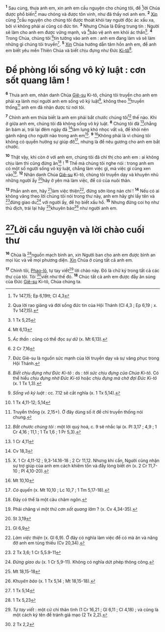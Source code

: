 <sup><b>1</b></sup> Sau cùng, thưa anh em, xin anh em cầu nguyện cho chúng tôi, để [^1@-c10e2703-1ce2-4268-9fa9-2dc2965ee909]lời Chúa được phổ biến[^1-c10e2703-1ce2-4268-9fa9-2dc2965ee909] mau chóng và được tôn vinh, như đã thấy nơi anh em. <sup><b>2</b></sup> [Xin]() cũng [^2@-c10e2703-1ce2-4268-9fa9-2dc2965ee909]cầu nguyện cho chúng tôi được thoát khỏi tay người độc ác xấu xa, bởi vì không phải ai cũng có đức tin. <sup><b>3</b></sup> Nhưng Chúa là Đấng trung tín : Người sẽ làm cho anh em được vững mạnh, và [^3@-c10e2703-1ce2-4268-9fa9-2dc2965ee909]bảo vệ anh em khỏi ác thần[^2-c10e2703-1ce2-4268-9fa9-2dc2965ee909]. <sup><b>4</b></sup> Trong Chúa, chúng tôi [^4@-c10e2703-1ce2-4268-9fa9-2dc2965ee909]tin tưởng vào anh em : anh em đang làm và sẽ làm những gì chúng tôi truyền[^3-c10e2703-1ce2-4268-9fa9-2dc2965ee909]. <sup><b>5</b></sup> [Xin]() Chúa hướng dẫn tâm hồn anh em, để anh em biết yêu mến Thiên Chúa và biết chịu đựng như Đức [Ki-tô]()[^4-c10e2703-1ce2-4268-9fa9-2dc2965ee909].

# Đề phòng lối sống vô kỷ luật : cơn sốt quang lâm !

<sup><b>6</b></sup> Thưa anh em, nhân danh Chúa [Giê-su]() Ki-tô, chúng tôi truyền cho anh em phải xa lánh mọi người anh em sống vô kỷ luật[^5-c10e2703-1ce2-4268-9fa9-2dc2965ee909], không theo [^5@-c10e2703-1ce2-4268-9fa9-2dc2965ee909]truyền thống[^6-c10e2703-1ce2-4268-9fa9-2dc2965ee909] anh em đã nhận được từ nơi tôi.

<sup><b>7</b></sup> Chính anh em thừa biết là anh em phải bắt chước chúng tôi[^7-c10e2703-1ce2-4268-9fa9-2dc2965ee909] thế nào. Khi ở giữa anh em, chúng tôi đã không sống vô kỷ luật. <sup><b>8</b></sup> Chúng tôi đã [^6@-c10e2703-1ce2-4268-9fa9-2dc2965ee909]chẳng ăn bám ai, trái lại đêm ngày đã [^7@-c10e2703-1ce2-4268-9fa9-2dc2965ee909]làm lụng khó nhọc vất vả, để khỏi nên gánh nặng cho người nào trong anh em[^8-c10e2703-1ce2-4268-9fa9-2dc2965ee909]. <sup><b>9</b></sup> [^8@-c10e2703-1ce2-4268-9fa9-2dc2965ee909]Không phải là vì chúng tôi không có quyền hưởng sự giúp đỡ[^9-c10e2703-1ce2-4268-9fa9-2dc2965ee909], nhưng là để nêu gương cho anh em bắt chước.

<sup><b>10</b></sup> Thật vậy, khi còn ở với anh em, chúng tôi đã chỉ thị cho anh em : ai không chịu làm thì cũng đừng ăn[^10-c10e2703-1ce2-4268-9fa9-2dc2965ee909] ! <sup><b>11</b></sup> Thế mà chúng tôi nghe nói : trong anh em có một số người sống vô kỷ luật, chẳng làm việc gì, mà việc gì cũng xen vào[^11-c10e2703-1ce2-4268-9fa9-2dc2965ee909]. <sup><b>12</b></sup> Nhân danh Chúa [Giê-su]() Ki-tô, chúng tôi truyền dạy và khuyên nhủ những người ấy [^9@-c10e2703-1ce2-4268-9fa9-2dc2965ee909]hãy ở yên mà làm việc, để có của nuôi thân.

<sup><b>13</b></sup> Phần anh em, hãy [^10@-c10e2703-1ce2-4268-9fa9-2dc2965ee909]làm việc thiện[^12-c10e2703-1ce2-4268-9fa9-2dc2965ee909], đừng sờn lòng nản chí ! <sup><b>14</b></sup> Nếu có ai không vâng theo lời chúng tôi nói trong thư này, anh em hãy ghi lấy tên và [^11@-c10e2703-1ce2-4268-9fa9-2dc2965ee909]đừng giao du[^13-c10e2703-1ce2-4268-9fa9-2dc2965ee909] với người ấy, để họ biết xấu hổ. <sup><b>15</b></sup> Nhưng đừng coi họ như thù địch, trái lại hãy [^12@-c10e2703-1ce2-4268-9fa9-2dc2965ee909]khuyên bảo[^14-c10e2703-1ce2-4268-9fa9-2dc2965ee909] như người anh em.

# [^13@-c10e2703-1ce2-4268-9fa9-2dc2965ee909]Lời cầu nguyện và lời chào cuối thư

<sup><b>16</b></sup> Chúa là [^14@-c10e2703-1ce2-4268-9fa9-2dc2965ee909]nguồn mạch bình an, xin Người ban cho anh em được bình an mọi lúc và về mọi phương diện. [Xin]() Chúa ở cùng tất cả anh em.

<sup><b>17</b></sup> Chính tôi, [Phao-lô](), tự tay viết[^15-c10e2703-1ce2-4268-9fa9-2dc2965ee909] lời chào này. Đó là chữ ký trong tất cả các thư của tôi. Tôi [^15@-c10e2703-1ce2-4268-9fa9-2dc2965ee909]viết như thế đó. <sup><b>18</b></sup> Chúc tất cả anh em được đầy ân sủng của Đức [Giê-su]() Ki-tô, Chúa chúng ta.

[^1-c10e2703-1ce2-4268-9fa9-2dc2965ee909]: Qua lời rao giảng và đời sống đức tin của Hội Thánh (Cl 4,3 ; Ep 6,19 ; x. Tv 147,15).

[^2-c10e2703-1ce2-4268-9fa9-2dc2965ee909]: _Ác thần_ : cũng có thể đọc _sự dữ_ (x. Mt 6,13).

[^3-c10e2703-1ce2-4268-9fa9-2dc2965ee909]: Đức Giê-su là nguồn sức mạnh của lời truyền dạy và sự vâng phục trong Hội Thánh.

[^4-c10e2703-1ce2-4268-9fa9-2dc2965ee909]: _Biết chịu đựng như Đức Ki-tô_ : ds : _tới sức chịu đựng của Chúa Ki-tô_. Có thể hiểu _chịu đựng nhờ Đức Ki-tô_ hoặc _chịu đựng mà chờ đợi Đức Ki-tô_ (x. 1 Tx 1,3).

[^5-c10e2703-1ce2-4268-9fa9-2dc2965ee909]: _Sống vô kỷ luật_ : cc. 7.12 sẽ cắt nghĩa (x. 1 Tx 5,14).

[^6-c10e2703-1ce2-4268-9fa9-2dc2965ee909]: Truyền thống (x. 2,15+). Ở đây dùng số ít để chỉ truyền thống nói chung.

[^7-c10e2703-1ce2-4268-9fa9-2dc2965ee909]: _Bắt chước chúng tôi_ : một lời quý hoá, c. 9 sẽ nhắc lại (x. Pl 3,17 ; 4,9 ; 1 Cr 4,16 ; 11,1 ; 1 Tx 1,6 ; 1 Pr 5,3).

[^8-c10e2703-1ce2-4268-9fa9-2dc2965ee909]: X. 1 Cr 4,11-12 ; 9,3-14.16-18 ; 2 Cr 11,12. Nhưng khi cần, Người cũng nhận sự trợ giúp của anh em cách khiêm tốn và đầy lòng biết ơn (x. 2 Cr 11,7-10 ; Pl 4,10-20).

[^9-c10e2703-1ce2-4268-9fa9-2dc2965ee909]: _Có quyền_ (x. Mt 10,10 ; Lc 10,7 ; 1 Tm 5,17-18).

[^10-c10e2703-1ce2-4268-9fa9-2dc2965ee909]: Đây có thể là một câu châm ngôn.

[^11-c10e2703-1ce2-4268-9fa9-2dc2965ee909]: Phải chăng vì một thứ _cơn sốt quang lâm_ ? (x. Cv 4,34-35).

[^12-c10e2703-1ce2-4268-9fa9-2dc2965ee909]: _Làm việc thiện_ (x. Gl 6,9). Ở đây có nghĩa làm việc để có mà ăn và nâng đỡ anh em túng thiếu (Cv 20,34).

[^13-c10e2703-1ce2-4268-9fa9-2dc2965ee909]: _Đừng giao du_ (x. 1 Cr 5,9-11). Không có nghĩa dứt phép thông công.

[^14-c10e2703-1ce2-4268-9fa9-2dc2965ee909]: _Khuyên bảo_ (x. 1 Tx 5,14 ; Mt 18,15-18).

[^15-c10e2703-1ce2-4268-9fa9-2dc2965ee909]: _Tự tay viết_ : một cử chỉ thân tình (1 Cr 16,21 ; Gl 6,11 ; Cl 4,18) ; và cũng là một cách ký tên để tránh giả mạo (2 Tx 2,2).

[^1@-c10e2703-1ce2-4268-9fa9-2dc2965ee909]: Tv 147,15; Ep 6,19tt; Cl 4,3

[^2@-c10e2703-1ce2-4268-9fa9-2dc2965ee909]: 1 Tx 5,25

[^3@-c10e2703-1ce2-4268-9fa9-2dc2965ee909]: Mt 6,13

[^4@-c10e2703-1ce2-4268-9fa9-2dc2965ee909]: 2 Cr 7,16

[^5@-c10e2703-1ce2-4268-9fa9-2dc2965ee909]: 1 Tx 4,11-12; 5,14

[^6@-c10e2703-1ce2-4268-9fa9-2dc2965ee909]: 1 Cr 4,11

[^7@-c10e2703-1ce2-4268-9fa9-2dc2965ee909]: Cv 18,3

[^8@-c10e2703-1ce2-4268-9fa9-2dc2965ee909]: Mt 10,10

[^9@-c10e2703-1ce2-4268-9fa9-2dc2965ee909]: St 3,19

[^10@-c10e2703-1ce2-4268-9fa9-2dc2965ee909]: Gl 6,9

[^11@-c10e2703-1ce2-4268-9fa9-2dc2965ee909]: 2 Tx 3,6; 1 Cr 5,5.9-11

[^12@-c10e2703-1ce2-4268-9fa9-2dc2965ee909]: Mt 18,15-18

[^13@-c10e2703-1ce2-4268-9fa9-2dc2965ee909]: 1 Tx 5,14

[^14@-c10e2703-1ce2-4268-9fa9-2dc2965ee909]: 1 Tx 5,23

[^15@-c10e2703-1ce2-4268-9fa9-2dc2965ee909]: 2 Tx 2,2
